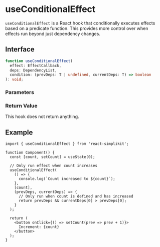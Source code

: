 # useConditionalEffect

`useConditionalEffect` is a React hook that conditionally executes effects based on a predicate function. This provides more control over when effects run beyond just dependency changes.

## Interface

```ts
function useConditionalEffect(
  effect: EffectCallback,
  deps: DependencyList,
  condition: (prevDeps: T | undefined, currentDeps: T) => boolean
): void;
```

### Parameters

<Interface
  required
  name="effect"
  type="EffectCallback"
  description="The effect callback to run."
/>

<Interface
  required
  name="deps"
  type="DependencyList"
  description="Dependencies array, similar to useEffect."
/>

<Interface
  required
  name="condition"
  type="(prevDeps: T | undefined, currentDeps: T) => boolean"
  description="Function that determines if the effect should run based on previous and current deps. - On the initial render, <code>prevDeps</code> will be <code>undefined</code>. Your <code>condition</code> function should handle this case. - If you want your effect to run on the initial render, return <code>true</code> when <code>prevDeps</code> is <code>undefined</code>. - If you don\'t want your effect to run on the initial render, return <code>false</code> when <code>prevDeps</code> is <code>undefined</code>."
/>

### Return Value

This hook does not return anything.
## Example

```tsx
import { useConditionalEffect } from 'react-simplikit';

function Component() {
  const [count, setCount] = useState(0);

  // Only run effect when count increases
  useConditionalEffect(
    () => {
      console.log(`Count increased to ${count}`);
    },
    [count],
    (prevDeps, currentDeps) => {
      // Only run when count is defined and has increased
      return prevDeps && currentDeps[0] > prevDeps[0];
    }
  );

  return (
    <button onClick={() => setCount(prev => prev + 1)}>
      Increment: {count}
    </button>
  );
}

```
